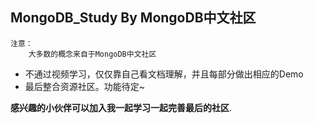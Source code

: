 ## MongoDB_Study By  MongoDB中文社区



```
注意：
	大多数的概念来自于MongoDB中文社区
```



* 不通过视频学习，仅仅靠自己看文档理解，并且每部分做出相应的Demo
* 最后整合资源社区。功能待定~



<strong>感兴趣的小伙伴可以加入我一起学习一起完善最后的社区</strong>.



